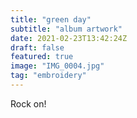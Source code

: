```yaml
---
title: "green day"
subtitle: "album artwork"
date: 2021-02-23T13:42:24Z
draft: false
featured: true
image: "IMG_0004.jpg"
tag: "embroidery"
---
```


Rock on!
